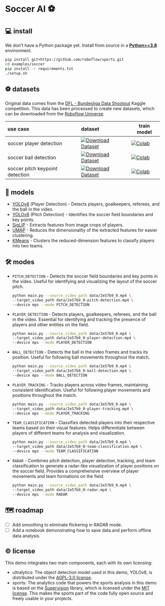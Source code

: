 # Soccer AI ⚽

## 💻 install

We don't have a Python package yet. Install from source in a
[**Python>=3.8**](https://www.python.org/) environment.

```bash
pip install git+https://github.com/roboflow/sports.git
cd examples/soccer
pip install -r requirements.txt
./setup.sh
```

## ⚽ datasets

Original data comes from the [DFL - Bundesliga Data Shootout](https://www.kaggle.com/competitions/dfl-bundesliga-data-shootout) 
Kaggle competition. This data has been processed to create new datasets, which can be 
downloaded from the [Roboflow Universe](https://universe.roboflow.com/).

| use case                        | dataset                                                                                                                                                          | train model                                                                                                                                                                                            |
|:--------------------------------|:-----------------------------------------------------------------------------------------------------------------------------------------------------------------|--------------------------------------------------------------------------------------------------------------------------------------------------------------------------------------------------------|
| soccer player detection         | [![Download Dataset](https://app.roboflow.com/images/download-dataset-badge.svg)](https://universe.roboflow.com/roboflow-jvuqo/football-players-detection-3zvbc) | [![Colab](https://colab.research.google.com/assets/colab-badge.svg)](https://colab.research.google.com/github/roboflow/sports/blob/main/examples/soccer/notebooks/train_player_detector.ipynb)         |
| soccer ball detection           | [![Download Dataset](https://app.roboflow.com/images/download-dataset-badge.svg)](https://universe.roboflow.com/roboflow-jvuqo/football-ball-detection-rejhg)    | [![Colab](https://colab.research.google.com/assets/colab-badge.svg)](https://colab.research.google.com/github/roboflow/sports/blob/main/examples/soccer/notebooks/train_ball_detector.ipynb)           |
| soccer pitch keypoint detection | [![Download Dataset](https://app.roboflow.com/images/download-dataset-badge.svg)](https://universe.roboflow.com/roboflow-jvuqo/football-field-detection-f07vi)   | [![Colab](https://colab.research.google.com/assets/colab-badge.svg)](https://colab.research.google.com/github/roboflow/sports/blob/main/examples/soccer/notebooks/train_pitch_keypoint_detector.ipynb) |

## 🤖 models

- [YOLOv8](https://docs.ultralytics.com/models/yolov8/) (Player Detection) - Detects 
players, goalkeepers, referees, and the ball in the video.
- [YOLOv8](https://docs.ultralytics.com/models/yolov8/) (Pitch Detection) - Identifies 
the soccer field boundaries and key points.
- [SigLIP](https://huggingface.co/docs/transformers/en/model_doc/siglip) - Extracts 
features from image crops of players.
- [UMAP](https://umap-learn.readthedocs.io/en/latest/) - Reduces the dimensionality of 
the extracted features for easier clustering.
- [KMeans](https://scikit-learn.org/stable/modules/generated/sklearn.cluster.KMeans.html) - 
Clusters the reduced-dimension features to classify players into two teams.

## 🛠️ modes

- `PITCH_DETECTION` - Detects the soccer field boundaries and key points in the video. 
Useful for identifying and visualizing the layout of the soccer pitch.

  ```bash
  python main.py --source_video_path data/2e57b9_0.mp4 \
  --target_video_path data/2e57b9_0-pitch-detection.mp4 \
  --device mps --mode PITCH_DETECTION
  ```

- `PLAYER_DETECTION` - Detects players, goalkeepers, referees, and the ball in the 
video. Essential for identifying and tracking the presence of players and other 
entities on the field.

  ```bash
  python main.py --source_video_path data/2e57b9_0.mp4 \
  --target_video_path data/2e57b9_0-player-detection.mp4 \
  --device mps --mode PLAYER_DETECTION
  ```

- `BALL_DETECTION` - Detects the ball in the video frames and tracks its position. 
Useful for following ball movements throughout the match.

  ```bash
  python main.py --source_video_path data/2e57b9_0.mp4 \
  --target_video_path data/2e57b9_0-ball-detection.mp4 \
  --device mps --mode BALL_DETECTION
  ```

- `PLAYER_TRACKING` - Tracks players across video frames, maintaining consistent 
identification. Useful for following player movements and positions throughout the 
match.

  ```bash
  python main.py --source_video_path data/2e57b9_0.mp4 \
  --target_video_path data/2e57b9_0-player-tracking.mp4 \
  --device mps --mode PLAYER_TRACKING
  ```

- `TEAM_CLASSIFICATION` - Classifies detected players into their respective teams based 
on their visual features. Helps differentiate between players of different teams for 
analysis and visualization.

  ```bash
  python main.py --source_video_path data/2e57b9_0.mp4 \
  --target_video_path data/2e57b9_0-team-classification.mp4 \
  --device mps --mode TEAM_CLASSIFICATION
  ```

- `RADAR` - Combines pitch detection, player detection, tracking, and team 
classification to generate a radar-like visualization of player positions on the 
soccer field. Provides a comprehensive overview of player movements and team formations 
on the field.

  ```bash
  python main.py --source_video_path data/2e57b9_0.mp4 \
  --target_video_path data/2e57b9_0-radar.mp4 \
  --device mps --mode RADAR
  ```

## 🗺️ roadmap

- [ ] Add smoothing to eliminate flickering in RADAR mode.
- [ ] Add a notebook demonstrating how to save data and perform offline data analysis.

## © license

This demo integrates two main components, each with its own licensing:

- ultralytics: The object detection model used in this demo, YOLOv8, is distributed 
under the [AGPL-3.0 license](https://github.com/ultralytics/ultralytics/blob/main/LICENSE).
- sports: The analytics code that powers the sports analysis in this demo is based on 
the [Supervision](https://github.com/roboflow/supervision) library, which is licensed 
under the [MIT license](https://github.com/roboflow/supervision/blob/develop/LICENSE.md). 
This makes the sports part of the code fully open source and freely usable in your 
projects.